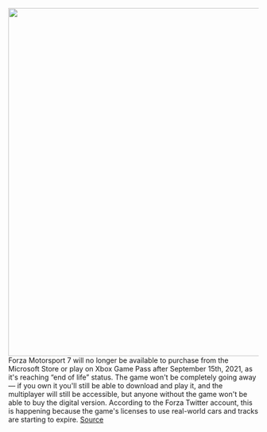<img src='https://cdn.vox-cdn.com/thumbor/6FJMP1hebleaebAuZDbkV_Cjr1c=/0x0:3840x2160/1200x800/filters:focal(1613x773:2227x1387)/cdn.vox-cdn.com/uploads/chorus_image/image/69653448/Forza7_E3_PressKit_03_OtherSideOfTheStorm_WM_4K.0.jpg' width='700px' /><br/>
Forza Motorsport 7 will no longer be available to purchase from the Microsoft Store or play on Xbox Game Pass after September 15th, 2021, as it's reaching “end of life” status. The game won't be completely going away — if you own it you'll still be able to download and play it, and the multiplayer will still be accessible, but anyone without the game won't be able to buy the digital version. According to the Forza Twitter account, this is happening because the game's licenses to use real-world cars and tracks are starting to expire.
<a href='https://www.theverge.com/2021/7/29/22600640/forza-motorsport-7-end-of-life-september-game-pass-microsoft'> Source <a/>